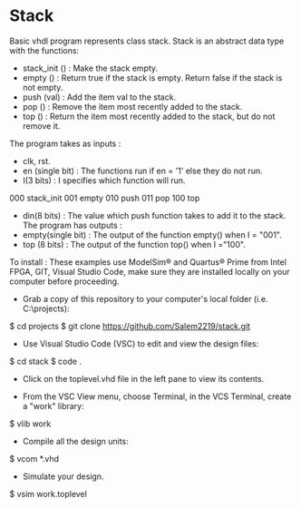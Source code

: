# Stack
Basic vhdl program represents class stack. Stack is an abstract data type with the functions:
- stack_init () : Make the stack empty.
- empty () : Return true if the stack is empty. Return false if the stack is not empty.
- push (val) : Add the item val to the stack.
- pop () : Remove the item most recently added to the stack.
- top () : Return the item most recently added to the stack, but do not remove it.

The program takes as inputs :
- clk, rst.
- en (single bit) : The functions run if en = '1' else they do not run.
- I(3 bits) : I specifies which function will run.

000  stack_init
001  empty
010  push
011  pop
100  top
- din(8 bits) : The value which push function takes to add it to the stack.
The program has outputs :
- empty(single bit) : The output of the function empty() when I = "001".
- top (8 bits) : The output of the function top() when I ="100".





To install :
These examples use ModelSim® and Quartus® Prime from Intel FPGA, GIT, Visual Studio Code, make sure they are installed locally on your computer before proceeding.


- Grab a copy of this repository to your computer's local folder (i.e. C:\projects):

$ cd projects
$ git clone https://github.com/Salem2219/stack.git
- Use Visual Studio Code (VSC) to edit and view the design files:

$ cd stack
$ code .
- Click on the toplevel.vhd file in the left pane to view its contents.

- From the VSC View menu, choose Terminal, in the VCS Terminal, create a "work" library:

$ vlib work
- Compile all the design units:

$ vcom *.vhd
- Simulate your design.

$ vsim work.toplevel


